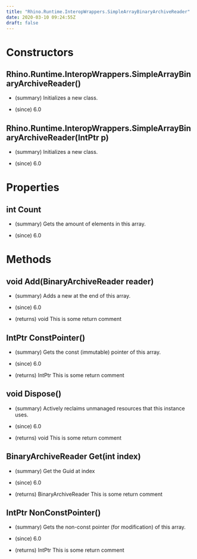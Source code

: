 ```yaml
---
title: "Rhino.Runtime.InteropWrappers.SimpleArrayBinaryArchiveReader"
date: 2020-03-10 09:24:55Z
draft: false
---
```


# Constructors
## Rhino.Runtime.InteropWrappers.SimpleArrayBinaryArchiveReader()
- (summary) 
     Initializes a new  class.
     
- (since) 6.0
## Rhino.Runtime.InteropWrappers.SimpleArrayBinaryArchiveReader(IntPtr p)
- (summary) 
     Initializes a new  class.
     
- (since) 6.0
# Properties
## int Count
- (summary) 
     Gets the amount of elements in this array.
     
- (since) 6.0
# Methods
## void Add(BinaryArchiveReader reader)
- (summary) 
     Adds a new  at the end of this array.
     
- (since) 6.0
- (returns) void This is some return comment
## IntPtr ConstPointer()
- (summary) 
     Gets the const (immutable) pointer of this array.
     
- (since) 6.0
- (returns) IntPtr This is some return comment
## void Dispose()
- (summary) 
     Actively reclaims unmanaged resources that this instance uses.
     
- (since) 6.0
- (returns) void This is some return comment
## BinaryArchiveReader Get(int index)
- (summary) 
     Get the Guid at index
     
- (since) 6.0
- (returns) BinaryArchiveReader This is some return comment
## IntPtr NonConstPointer()
- (summary) 
     Gets the non-const pointer (for modification) of this array.
     
- (since) 6.0
- (returns) IntPtr This is some return comment
